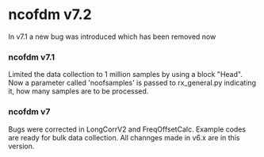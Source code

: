 # ncofdm v7.2
In v7.1 a new bug was introduced which has been removed now

### ncofdm v7.1
Limited the data collection to 1 million samples by using a block "Head". Now a parameter called 'noofsamples' is passed  to rx_general.py indicating it, how many samples are to be processed.

### ncofdm v7
Bugs were corrected in LongCorrV2 and FreqOffsetCalc. Example codes are ready for bulk data collection. All channges made in v6.x are in this version. 
